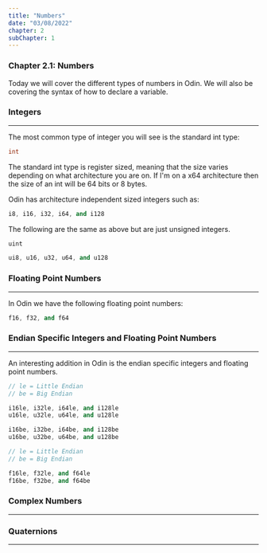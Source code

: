 ```yaml
---
title: "Numbers"
date: "03/08/2022"
chapter: 2
subChapter: 1
---
```


### Chapter 2.1: Numbers

Today we will cover the different types of numbers in Odin. We will also be covering the syntax of how to declare a variable.

### Integers
---
The most common type of integer you will see is the standard int type:
```cpp
int
```
The standard int type is register sized, meaning that the size varies depending on what architecture you are on.
If I'm on a x64 architecture then the size of an int will be 64 bits or 8 bytes.

Odin has architecture independent sized integers such as:
```cpp
i8, i16, i32, i64, and i128
```

The following are the same as above but are just unsigned integers.
```cpp
uint
```
```cpp
ui8, u16, u32, u64, and u128
```

### Floating Point Numbers
---
In Odin we have the following floating point numbers:

```cpp
f16, f32, and f64
```

### Endian Specific Integers and Floating Point Numbers
---
An interesting addition in Odin is the endian specific integers and floating point numbers.

```cpp
// le = Little Endian
// be = Big Endian

i16le, i32le, i64le, and i128le
u16le, u32le, u64le, and u128le

i16be, i32be, i64be, and i128be
u16be, u32be, u64be, and u128be
```

```cpp
// le = Little Endian
// be = Big Endian

f16le, f32le, and f64le
f16be, f32be, and f64be
```
### Complex Numbers
---

### Quaternions
---
